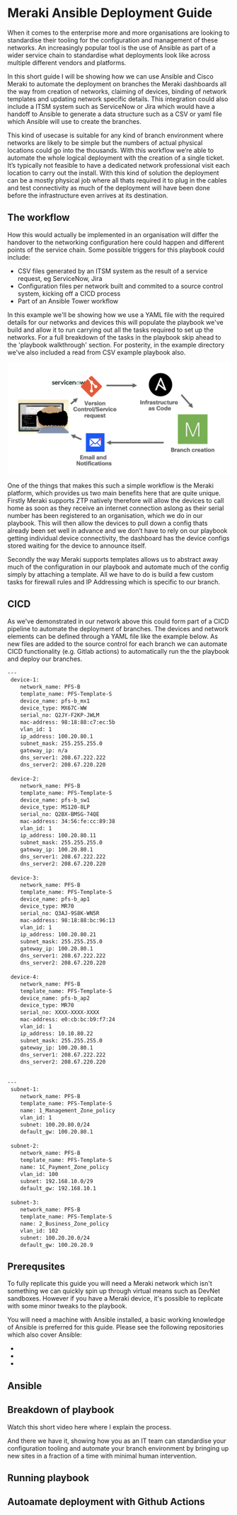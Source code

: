 # Meraki Ansible Deployment Guide

When it comes to the enterprise more and more organisations are looking to standardise their tooling for the configuration and management of these networks. An increasingly popular tool is the use of Ansible as part of a wider service chain to standardise what deployments look like across multiple different vendors and platforms.

In this short guide I will be showing how we can use Ansible and Cisco Meraki to automate the deployment on branches the Meraki dashboards all the way from creation of networks, claiming of devices, binding of network templates and updating network specific details. This integration could also include a ITSM system such as ServiceNow or Jira which would have a handoff to Ansible to generate a data structure such as a CSV or yaml file which Ansible will use to create the branches.

This kind of usecase is suitable for any kind of branch environment where networks are likely to be simple but the numbers of actual physical locations could go into the thousands. With this workflow we’re able to automate the whole logical deployment with the creation of a single ticket. It’s typically not feasible to have a dedicated network professional visit each location to carry out the install. With this kind of solution the deployment can be a mostly physical job where all thats required it to plug in the cables and test connectivity as much of the deployment will have been done before the infrastructure even arrives at its destination.

## The workflow

How this would actually be implemented in an organisation will differ the handover to the networking configuration here could happen and different points of the service chain. Some possible triggers for this playbook could include:

* CSV files generated by an ITSM system as the result of a service request, eg ServiceNow, Jira
* Configuration files per network built and commited to a source control system, kicking off a CICD process
* Part of an Ansible Tower workflow

In this example we'll be showing how we use a YAML file with the required details for our networks and devices this will populate the playbook we've build and allow it to run carrying out all the tasks required to set up the networks. For a full breakdown of the tasks in the playbook skip ahead to the 'playbook walkthrough' section. For posterity, in the example directory we've also included a read from CSV example playbook also.

![](images/workflow.png)

One of the things that makes this such a simple workflow is the Meraki platform, which provides us two main benefits here that are quite unique. Firstly Meraki supports ZTP natively therefore will allow the devices to call home as soon as they receive an internet connection aslong as their serial number has been registered to an organisation, which we do in our playbook. This will then allow the devices to pull down a config thats already been set well in advance and we don’t have to rely on our playbook getting individual device connectivity, the dashboard has the device configs stored waiting for the device to announce itself.

Secondly the way Meraki supports templates allows us to abstract away much of the configuration in our playbook and automate much of the config simply by attaching a template. All we have to do is build a few custom tasks for firewall rules and IP Addressing which is specific to our branch.

## CICD 

As we've demonstrated in our network above this could form part of a CICD pipeline to automate the deployment of branches. The devices and network elements can be defined through a YAML file like the example below. As new files are added to the source control for each branch we can automate CICD functionality (e.g. Gitlab actions) to automatically run the the playbook and deploy our branches.

```
---
 device-1:
    network_name: PFS-B
    template_name: PFS-Template-S
    device_name: pfs-b_mx1
    device_type: MX67C-WW
    serial_no: Q2JY-F2KP-JWLM
    mac-address: 98:18:88:c7:ec:5b
    vlan_id: 1
    ip_address: 100.20.80.1
    subnet_mask: 255.255.255.0
    gateway_ip: n/a
    dns_server1: 208.67.222.222
    dns_server2: 208.67.220.220

 device-2:
    network_name: PFS-B
    template_name: PFS-Template-S
    device_name: pfs-b_sw1
    device_type: MS120-8LP
    serial_no: Q2BX-BMSG-74QE
    mac-address: 34:56:fe:cc:89:38
    vlan_id: 1
    ip_address: 100.20.80.11
    subnet_mask: 255.255.255.0
    gateway_ip: 100.20.80.1
    dns_server1: 208.67.222.222
    dns_server2: 208.67.220.220

 device-3:
    network_name: PFS-B
    template_name: PFS-Template-S
    device_name: pfs-b_ap1
    device_type: MR70
    serial_no: Q3AJ-9S8K-WN5R
    mac-address: 98:18:88:bc:96:13
    vlan_id: 1
    ip_address: 100.20.80.21
    subnet_mask: 255.255.255.0
    gateway_ip: 100.20.80.1
    dns_server1: 208.67.222.222
    dns_server2: 208.67.220.220

 device-4:
    network_name: PFS-B
    template_name: PFS-Template-S
    device_name: pfs-b_ap2
    device_type: MR70
    serial_no: XXXX-XXXX-XXXX
    mac-address: e0:cb:bc:b9:f7:24
    vlan_id: 1
    ip_address: 10.10.80.22
    subnet_mask: 255.255.255.0
    gateway_ip: 100.20.80.1
    dns_server1: 208.67.222.222
    dns_server2: 208.67.220.220


```

```
---
 subnet-1:
    network_name: PFS-B
    template_name: PFS-Template-S
    name: 1_Management_Zone_policy
    vlan_id: 1
    subnet: 100.20.80.0/24
    default_gw: 100.20.80.1

 subnet-2:
    network_name: PFS-B
    template_name: PFS-Template-S
    name: 1C_Payment_Zone_policy
    vlan_id: 100
    subnet: 192.168.10.0/29
    default_gw: 192.168.10.1

 subnet-3:
    network_name: PFS-B
    template_name: PFS-Template-S
    name: 2_Business_Zone_policy
    vlan_id: 102
    subnet: 100.20.20.0/24
    default_gw: 100.20.20.9
```

## Prerequsites

To fully replicate this guide you will need a Meraki network which isn't something we can quickly spin up through virtual means such as DevNet sandboxes. However if you have a Meraki device, it's possible to replicate with some minor tweaks to the playbook.

You will need a machine with Ansible installed, a basic working knowledge of Ansible is preferred for this guide. Please see the following repositories which also cover Ansible:

* 
*
*

## Ansible

## Breakdown of playbook

Watch this short video here where I explain the process.

And there we have it, showing how you as an IT team can standardise your configuration tooling and automate your branch environment by bringing up new sites in a fraction of a time with minimal human intervention.

## Running playbook

## Autoamate deployment with Github Actions

